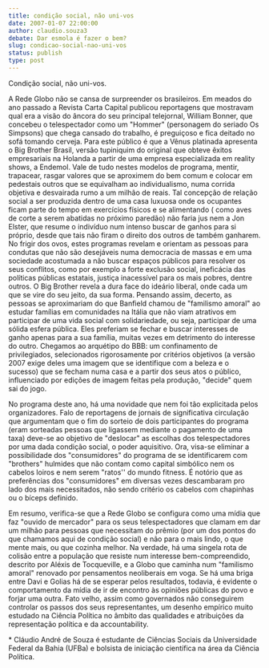 ```yaml
---
title: condição social, não uni-vos
date: 2007-01-07 22:00:00
author: claudio.souza3
debate: Dar esmola é fazer o bem?
slug: condicao-social-nao-uni-vos
status: publish 
type: post
---
```


Condição social, não uni-vos.  

  

  

 A Rede Globo não se cansa de surpreender os brasileiros. Em meados do ano passado a Revista Carta Capital publicou reportagens que mostravam qual era a visão do âncora do seu principal telejornal, William Bonner, que concebeu o telespectador como um "Hommer" (personagem do seriado Os Simpsons) que chega cansado do trabalho, é preguiçoso e fica deitado no sofá tomando cerveja. Para este público é que a Vênus platinada apresenta o Big Brother Brasil, versão tupiniquim do original que obteve êxitos empresariais na Holanda a partir de uma empresa especializada em reality shows, a Endemol. Vale de tudo nestes modelos de programa, mentir, trapacear, rasgar valores que se aproximem do bem comum e colocar em pedestais outros que se equivalham ao individualismo, numa corrida objetiva e desvairada rumo a um milhão de reais. Tal concepção de relação social a ser produzida dentro de uma casa luxuosa onde os ocupantes ficam parte do tempo em exercícios físicos e se alimentando ( como aves de corte a serem abatidas no próximo paredão) não faria jus nem a Jon Elster, que resume o indivíduo num intenso buscar de ganhos para si próprio, desde que tais não firam o direito dos outros de também ganharem. No frigir dos ovos, estes programas revelam e orientam as pessoas para condutas que não são desejáveis numa democracia de massas e em uma sociedade acostumada a não buscar espaços públicos para resolver os seus conflitos, como por exemplo a forte exclusão social, ineficácia das políticas públicas estatais, justiça inacessível para os mais pobres, dentre outros. O Big Brother revela a dura face do ideário liberal, onde cada um que se vire do seu jeito, da sua forma. Pensando assim, decerto, as pessoas se aproximariam do que Banfield chamou de "familismo amoral" ao estudar famílias em comunidades na Itália que não viam atrativos em participar de uma vida social com solidariedade, ou seja, participar de uma sólida esfera pública. Eles preferiam se fechar e buscar interesses de ganho apenas para a sua família, muitas vezes em detrimento do interesse do outro. Chegamos ao arquétipo do BBB: um confinamento de privilegiados, selecionados rigorosamente por critérios objetivos (a versão 2007 exige deles uma imagem que se identifique com a beleza e o sucesso) que se fecham numa casa e a partir dos seus atos o público, influenciado por edições de imagem feitas pela produção, "decide" quem sai do jogo.   

 No programa deste ano, há uma novidade que nem foi tão explicitada pelos organizadores. Falo de reportagens de jornais de significativa circulação que argumentam que o fim do sorteio de dois participantes do programa (eram sorteadas pessoas que ligassem mediante o pagamento de uma taxa) deve-se ao objetivo de "deslocar" as escolhas dos telespectadores por uma dada condição social, o poder aquisitivo. Ora, visa-se eliminar a possibilidade dos "consumidores" do programa de se identificarem com "brothers" hulmides que não contam como capital simbólico nem os cabelos loiros e nem serem "ratos'' do mundo fitness. É notório que as preferências dos "consumidores" em diversas vezes descambaram pro lado dos mais necessitados, não sendo critério os cabelos com chapinhas ou o bíceps definido.   

 Em resumo, verifica-se que a Rede Globo se configura como uma mídia que faz "ouvido de mercador" para os seus telespectadores que clamam em dar um milhão para pessoas que necessitam do prêmio (por um dos pontos do que chamamos aqui de condição social) e não para o mais lindo, o que mente mais, ou que cozinha melhor. Na verdade, há uma singela rota de colisão entre a população que resiste num interesse bem-compreendido, descrito por Aléxis de Tocqueville, e a Globo que caminha num "familismo amoral" renovado por pensamentos neoliberais em voga. Se há uma briga entre Davi e Golias há de se esperar pelos resultados, todavia, é evidente o comportamento da mídia de ir de encontro às opiniões públicas do povo e forjar uma outra. Fato velho, assim como governados não conseguirem controlar os passos dos seus representantes, um desenho empírico muito estudado na Ciência Política no âmbito das qualidades e atribuições da representação política e da accountability.  

  

  

  

\* Cláudio André de Souza é estudante de Ciências Sociais da Universidade Federal da Bahia (UFBa) e bolsista de iniciação científica na área da Ciência Política.
